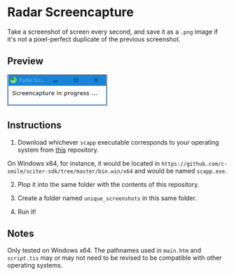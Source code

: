# Radar Screencapture

Take a screenshot of screen every second, and save it as a `.png` image if it's not a pixel-perfect duplicate of the previous screenshot.

## Preview

![preview](preview.png)

## Instructions

1. Download whichever `scapp` executable corresponds to your operating system from [this](https://github.com/c-smile/sciter-sdk) repository.

On Windows x64, for instance, it would be located in `https://github.com/c-smile/sciter-sdk/tree/master/bin.win/x64` and would be named `scapp.exe`.

2. Plop it into the same folder with the contents of this repository.

3. Create a folder named `unique_screenshots` in this same folder.

4. Run it!

## Notes

Only tested on Windows x64.  The pathnames used in `main.htm` and `script.tis` may or may not need to be revised to be compatible with other operating systems.